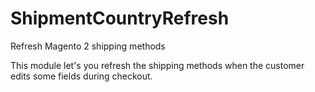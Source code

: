 # ShipmentCountryRefresh
Refresh Magento 2 shipping methods 

This module let's you refresh the shipping methods when the customer edits some fields during checkout.

